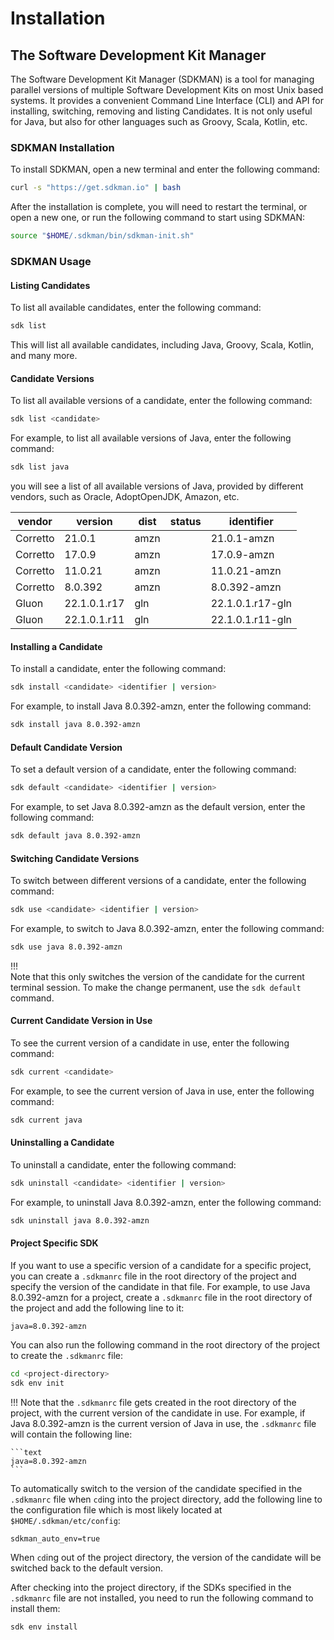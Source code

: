# Installation

## The Software Development Kit Manager

The Software Development Kit Manager (SDKMAN) is a tool for managing parallel versions of multiple Software Development Kits on most Unix based systems. It provides a convenient Command Line Interface (CLI) and API for installing, switching, removing and listing Candidates. It is not only useful for Java, but also for other languages such as Groovy, Scala, Kotlin, etc.

### SDKMAN Installation

To install SDKMAN, open a new terminal and enter the following command:

```bash
curl -s "https://get.sdkman.io" | bash
```

After the installation is complete, you will need to restart the terminal, or open a new one, or run the following command to start using SDKMAN:

```bash
source "$HOME/.sdkman/bin/sdkman-init.sh"
```

### SDKMAN Usage

#### Listing Candidates

To list all available candidates, enter the following command:

```bash
sdk list
```

This will list all available candidates, including Java, Groovy, Scala, Kotlin, and many more.

#### Candidate Versions

To list all available versions of a candidate, enter the following command:

```bash
sdk list <candidate>
```

For example, to list all available versions of Java, enter the following command:

```bash
sdk list java
```

you will see a list of all available versions of Java, provided by different vendors, such as Oracle, AdoptOpenJDK, Amazon, etc.

| vendor     | version         | dist   | status   | identifier         |
| ---------- | --------------- | ------ | -------- | ------------------ |
| Corretto   | 21.0.1          | amzn   |          | 21.0.1-amzn        |
| Corretto   | 17.0.9          | amzn   |          | 17.0.9-amzn        |
| Corretto   | 11.0.21         | amzn   |          | 11.0.21-amzn       |
| Corretto   | 8.0.392         | amzn   |          | 8.0.392-amzn       |
| Gluon      | 22.1.0.1.r17    | gln    |          | 22.1.0.1.r17-gln   |
| Gluon      | 22.1.0.1.r11    | gln    |          | 22.1.0.1.r11-gln   |

#### Installing a Candidate

To install a candidate, enter the following command:

```bash
sdk install <candidate> <identifier | version>
```

For example, to install Java 8.0.392-amzn, enter the following command:

```bash
sdk install java 8.0.392-amzn
```

#### Default Candidate Version

To set a default version of a candidate, enter the following command:

```bash
sdk default <candidate> <identifier | version>
```

For example, to set Java 8.0.392-amzn as the default version, enter the following command:

```bash
sdk default java 8.0.392-amzn
```

#### Switching Candidate Versions

To switch between different versions of a candidate, enter the following command:

```bash
sdk use <candidate> <identifier | version>
```

For example, to switch to Java 8.0.392-amzn, enter the following command:

```bash
sdk use java 8.0.392-amzn
```

!!!  
    Note that this only switches the version of the candidate for the current terminal session. To make the change permanent, use the `sdk default` command.

#### Current Candidate Version in Use

To see the current version of a candidate in use, enter the following command:

```bash
sdk current <candidate>
```

For example, to see the current version of Java in use, enter the following command:

```bash
sdk current java
```

#### Uninstalling a Candidate

To uninstall a candidate, enter the following command:

```bash
sdk uninstall <candidate> <identifier | version>
```

For example, to uninstall Java 8.0.392-amzn, enter the following command:

```bash
sdk uninstall java 8.0.392-amzn
```

#### Project Specific SDK

If you want to use a specific version of a candidate for a specific project, you can create a `.sdkmanrc` file in the root directory of the project and specify the version of the candidate in that file. For example, to use Java 8.0.392-amzn for a project, create a `.sdkmanrc` file in the root directory of the project and add the following line to it:

```text
java=8.0.392-amzn
```

You can also run the following command in the root directory of the project to create the `.sdkmanrc` file:

```bash
cd <project-directory>
sdk env init
```

!!!
    Note that the `.sdkmanrc` file gets created in the root directory of the project, with the current version of the candidate in use. For example, if Java 8.0.392-amzn is the current version of Java in use, the `.sdkmanrc` file will contain the following line:

    ```text
    java=8.0.392-amzn
    ```
To automatically switch to the version of the candidate specified in the `.sdkmanrc` file when `cd`ing into the project directory, add the following line to the configuration file which is most likely located at `$HOME/.sdkman/etc/config`:

```text
sdkman_auto_env=true
```

When `cd`ing out of the project directory, the version of the candidate will be switched back to the default version.

After checking into the project directory, if the SDKs specified in the `.sdkmanrc` file are not installed, you need to run the following command to install them:

```bash
sdk env install
```
